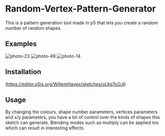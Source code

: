 # Random-Vertex-Pattern-Generator
This is a pattern generation tool made in p5 that lets you create a random number of random shapes.

## Examples
![photo-23](https://github.com/WillemHayes/Random-Vertex-Pattern-Generator/assets/148701931/5d1bb53c-b951-4813-bd22-0b7111d8a9a8)
![photo-49](https://github.com/WillemHayes/Random-Vertex-Pattern-Generator/assets/148701931/87f7c128-2c94-468e-955b-6d0b009ada3e)
![photo-14](https://github.com/WillemHayes/Random-Vertex-Pattern-Generator/assets/148701931/3923cc95-b383-42ef-a2e6-2d6863b7fa3a)

## Installation
(https://editor.p5js.org/WillemHayes/sketches/uUtq7oOJl)

## Usage
By changing the colours, shape number parameters, vertices parameters and x/y parameters, you have a lot of control over the kinds of shapes this sketch can generate.
Blending modes such as multiply can be applied too which can result in interesting effects.
